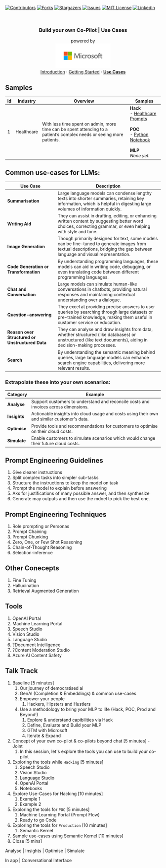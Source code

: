 <a id="readme-top"></a>

<!-- PROJECT SHIELDS -->
<!--
*** Using markdown "reference style" links for readability.
*** Reference links are enclosed in brackets [ ] instead of parentheses ( ).
*** See the bottom of this document for the declaration of the reference variables
*** for contributors-url, forks-url, etc. This is an optional, concise syntax you may use.
*** https://www.markdownguide.org/basic-syntax/#reference-style-links
-->

[![Contributors][contributors-shield]][contributors-url]
[![Forks][forks-shield]][forks-url]
[![Stargazers][stars-shield]][stars-url]
[![Issues][issues-shield]][issues-url]
[![MIT License][license-shield]][license-url]
[![LinkedIn][linkedin-shield]][linkedin-url]


<!-- PROJECT LOGO -->
<br />
<div align="center">
  <h3 align="center">
    Build your own Co-Pilot | Use Cases
  </h3>

  <p align="center">
    powered by
    <br />
    <a href="https://github.com/rohit-lakhanpal/build-your-own-copilot">
    <img src="docs/img/logo.png" alt="Logo" height="80">
  </a>
    <br />    
    <a href="/README.md">Introduction</a>
    ·
    <a href="/GETTING-STARTED.md">Getting Started</a>
    ·
    <a href="/USE-CASES.md"><strong>Use Cases</strong></a>
  </p>
</div>

## Samples

| Id    | Industry       | Overview                                                         | Samples                                      |
|-------|----------------|------------------------------------------------------------------|----------------------------------------------|
| 1     | Healthcare     | With less time spent on admin, more time can be spent attending to a patient’s complex needs or seeing more patients. | **Hack** <br /> - [Healthcare Prompts](./prompts/healthcare/1-healthcare.md) <br /><br /> **POC** <br /> - [Python Notebook](./notebooks/python/healthcare/1-healthcare.ipynb) <br /> <br /> **MLP** <br /> *None yet.* |

## Common use-cases for LLMs:
| Use Case                                   | Description                                                                                                                                                             |
|--------------------------------------------|-------------------------------------------------------------------------------------------------------------------------------------------------------------------------|
| **Summarisation**                          | Large language models can condense lengthy texts into shorter summaries, retaining key information, which is helpful in digesting large volumes of information quickly. |
| **Writing Aid**                            | They can assist in drafting, editing, or enhancing written content by suggesting better word choices, correcting grammar, or even helping with style and tone.          |
| **Image Generation**                       | Though primarily designed for text, some models can be fine-tuned to generate images from textual descriptions, bridging the gap between language and visual representation. |
| **Code Generation or Transformation**      | By understanding programming languages, these models can aid in writing code, debugging, or even translating code between different programming languages.              |
| **Chat and Conversation**                  | Large models can simulate human-like conversations in chatbots, providing natural responses and maintaining contextual understanding over a dialogue.                     |
| **Question-answering**                    | They excel at providing precise answers to user queries by searching through large datasets or pre-trained knowledge, making them useful in customer service or education.   |
| **Reason over Structured or Unstructured Data** | They can analyse and draw insights from data, whether structured (like databases) or unstructured (like text documents), aiding in decision-making processes.              |
| **Search**                                 | By understanding the semantic meaning behind queries, large language models can enhance search engine capabilities, delivering more relevant results.                     |


### Extrapolate these into your own scenarios:

| Category  | Example                                                                                                                                                  |
|-----------|----------------------------------------------------------------------------------------------------------------------------------------------------------|
| **Analyse**    | Support customers to understand and reconcile costs and invoices across dimensions.                                                                 |
| **Insights**   | Actionable insights into cloud usage and costs using their own and similar customer's data.                                                        |
| **Optimise**   | Provide tools and recommendations for customers to optimise on their cloud costs.                                                                  |
| **Simulate**   | Enable customers to simulate scenarios which would change their future cloud costs.                                                                |


<!-- MARKDOWN LINKS & IMAGES -->
<!-- https://www.markdownguide.org/basic-syntax/#reference-style-links -->
[contributors-shield]: https://img.shields.io/github/contributors/rohit-lakhanpal/build-your-own-copilot.svg?style=for-the-badge
[contributors-url]: https://github.com/rohit-lakhanpal/build-your-own-copilot/graphs/contributors
[forks-shield]: https://img.shields.io/github/forks/rohit-lakhanpal/build-your-own-copilot.svg?style=for-the-badge
[forks-url]: https://github.com/rohit-lakhanpal/build-your-own-copilot/network/members
[stars-shield]: https://img.shields.io/github/stars/rohit-lakhanpal/build-your-own-copilot.svg?style=for-the-badge
[stars-url]: https://github.com/rohit-lakhanpal/build-your-own-copilot/stargazers
[issues-shield]: https://img.shields.io/github/issues/rohit-lakhanpal/build-your-own-copilot.svg?style=for-the-badge
[issues-url]: https://github.com/rohit-lakhanpal/build-your-own-copilot/issues
[license-shield]: https://img.shields.io/github/license/rohit-lakhanpal/build-your-own-copilot.svg?style=for-the-badge
[license-url]: https://github.com/rohit-lakhanpal/build-your-own-copilot/blob/master/LICENSE.txt
[linkedin-shield]: https://img.shields.io/badge/-LinkedIn-black.svg?style=for-the-badge&logo=linkedin&colorB=555
[linkedin-url]: https://www.linkedin.com/in/rohitlakhanpal


## Prompt Engineering Guidelines
1. Give clearer instructions
1. Split complex tasks into simpler sub-tasks
1. Structure the instructions to keep the model on task
1. Prompt the model to explain before answering
1. Aks for justifications of many possible answer, and then synthesize
1. Generate may outputs and then use the mdoel to pick the best one.

## Prompt Engineering Techniques
1. Role prompting or Personas
1. Prompt Chaining
1. Prompt Chunking
1. Zero, One, or Few Shot Reasoning
1. Chain-of-Thought Reasoning
1. Selection-inference

## Other Conecepts
1. Fine Tuning
1. Hallucination
1. Retrieval Augmented Generation

## Tools
1. OpenAI Portal
1. Machine Learning Portal
1. Speech Studio
1. Vision Studio
1. Language Studio
1. ?Document Intelligence
1. ?Content Moderation Studio
1. Azure AI Content Safety

## Talk Track
1. Baseline [5 minutes] 
    1. Our journey of democratised ai
    1. GenAI (Completion & Embeddings) & common use-cases
    1. Empower your people
        1. Hackers, Hipsters and Hustlers
    1. Use a methodology to bring your MLP to life (Hack, POC, Prod and Beyond!)
        1. Explore & understand capibilities via Hack
        1. Define, Evaluate and Build your MLP
        1. GTM with Microsoft
        1. Iterate & Expand
1. Concept of your own co-pilot & co-pilots beyond chat [5 minutes] - Joint
    1. In this session, let's explore the tools you can use to build your co-pilot
1. Exploring the tools while `Hacking` [5 minutes] 
    1. Speech Studio
    1. Vision Studio
    1. Language Studio
    1. OpenAI Portal
    1. Notebooks
1. Explore Use-Cases for Hacking [10 minutes] 
    1. Example 1
    1. Example 2
1. Exploring the tools for `POC` [5 minutes]
    1. Machine Learning Portal (Prompt Flow)
    1. Ready to go Code 
1. Exploring the tools for `Production` [10 minutes]
    1. Semantic Kernel
1. Sample use-cases using Semantic Kernel [10 minutes]
1. Close [5 mins]


Analyse | Insights | Optimise | Simulate

In app | Conversational Interface 



